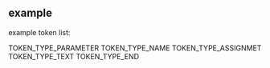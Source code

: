 


## example

example token list:

TOKEN_TYPE_PARAMETER
TOKEN_TYPE_NAME
TOKEN_TYPE_ASSIGNMET
TOKEN_TYPE_TEXT
TOKEN_TYPE_END